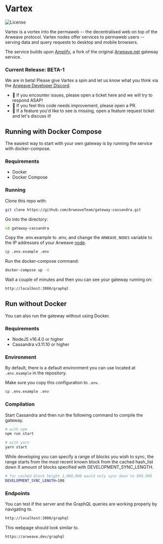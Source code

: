 # Vartex

![License](https://img.shields.io/badge/license-MIT-blue.svg)

Vartex is a vortex into the permaweb -- the decentralised web on top of the Arweave protocol. Vartex nodes offer services to permaweb users -- serving data and query requests to desktop and mobile browsers.

The service builds upon [Amplify](https://www.amplify.host), a fork of the original [Arweave.net](https://arweave.net/status) gateway service.

### Current Release: BETA-1

We are in beta! Please give Vartex a spin and let us know what you think via the [Arweave Developer Discord](https://discord.gg/BXk8tq7).

* :ghost: If you encounter issues, please open a ticket here and we will try to respond ASAP!
* :gift: If you feel this code needs improvement, please open a PR.
* :pray: If a feature you'd like to see is missing, open a feature request ticket and let's discuss it!


## Running with Docker Compose

The easiest way to start with your own gateway is by running the service with docker-compose.

### Requirements

- Docker
- Docker Compose

### Running

Clone this repo with:

```bash
git clone https://github.com/ArweaveTeam/gateway-cassandra.git
```

Go into the directory:

```bash
cd gateway-cassandra
```

Copy the .env.example to .env, and change the `ARWEAVE_NODES` variable to the IP addresses of your Arweave [node](https://docs.arweave.org/info/mining/mining-guide).
```bash
cp .env.example .env
```

Run the docker-compose command:

```bash
docker-compose up -d
```

Wait a couple of minutes and then you can see your gateway running on:

```bash
http://localhost:3000/graphql
```

## Run without Docker

You can also run the gateway without using Docker.

### Requirements

- NodeJS v16.4.0 or higher
- Cassandra v3.11.10 or higher

### Environment

By default, there is a default environment you can use located at `.env.example` in the repository.


Make sure you copy this configuration to `.env`.

```bash
cp .env.example .env
```

### Compilation

Start Cassandra and then run the following command to compile the gateway.

```bash
# with npm
npm run start

# with yarn
yarn start
```

While developing you can specify a range of blocks you wish to sync,
the range starts from the most recent known block from the cached hash_list
down X amount of blocks specified with DEVELOPMENT_SYNC_LENGTH.

```bash
# for cached block height 1,000,000 would only sync down to 999,900
DEVELOPMENT_SYNC_LENGTH=100
```

### Endpoints

You can test if the server and the GraphQL queries are working properly by navigating to.

```bash
http://localhost:3000/graphql
```

This webpage should look similar to.

```bash
https://arweave.dev/graphql
```
